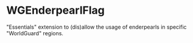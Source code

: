 WGEnderpearlFlag
================

"Essentials" extension to (dis)allow the usage of enderpearls in specific "WorldGuard" regions.